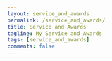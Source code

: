 ```yaml
---
layout: service_and_awards
permalink: /service_and_awards/
title: Service and Awards
tagline: My Service and Awards
tags: [service_and_awards]
comments: false
---
```

